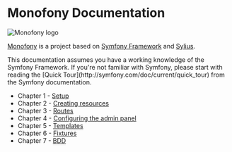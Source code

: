 # Monofony Documentation

![Monofony logo](https://monofony.readthedocs.io/en/latest/_images/doc_logo.png)

[Monofony](https://www.monofony.com) is a project based on
[Symfony Framework](http://symfony.com) and [Sylius](https://sylius.com).

<div markdown="1" class="block-note">
This documentation assumes you have a working knowledge of the Symfony
Framework. If you're not familiar with Symfony, please start with reading the [Quick Tour](http://symfony.com/doc/current/quick_tour) from the Symfony documentation.
</div>

* Chapter 1 - [Setup](setup.md)
* Chapter 2 - [Creating resources](resources.md)
* Chapter 3 - [Routes](routes.md)
* Chapter 4 - [Configuring the admin panel](admin-panel.md)
* Chapter 5 - [Templates](templates.md)
* Chapter 6 - [Fixtures](fixtures.md)
* Chapter 7 - [BDD](bdd.md)
